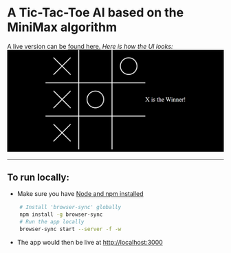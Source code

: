 # A Tic-Tac-Toe AI based on the MiniMax algorithm
A live version can be [found here.](https://mohammadmitwaly.github.io/tic-tac-toe/)
*Here is how the UI looks:*
![Game UI](docs/tic-tac-toe-ui.png)

---

## To run locally:

- Make sure you have [Node and npm installed](https://nodejs.org/en/download/)

```bash
    # Install 'browser-sync' globally
    npm install -g browser-sync
    # Run the app locally
    browser-sync start --server -f -w
```

- The app would then be live at [http://localhost:3000](http://localhost:3000)
